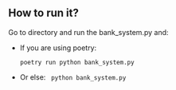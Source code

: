 ## How to run it?

Go to directory and run the bank_system.py and:
- If you are using poetry:

    `poetry run python bank_system.py`
- Or else:
    ` python bank_system.py`